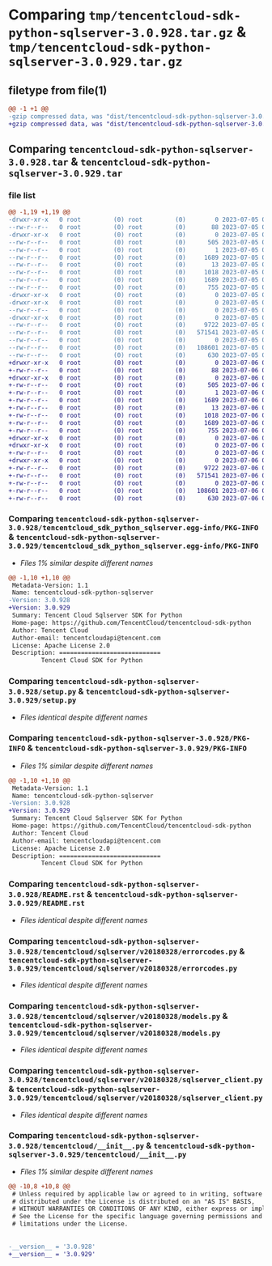 # Comparing `tmp/tencentcloud-sdk-python-sqlserver-3.0.928.tar.gz` & `tmp/tencentcloud-sdk-python-sqlserver-3.0.929.tar.gz`

## filetype from file(1)

```diff
@@ -1 +1 @@
-gzip compressed data, was "dist/tencentcloud-sdk-python-sqlserver-3.0.928.tar", last modified: Wed Jul  5 00:32:40 2023, max compression
+gzip compressed data, was "dist/tencentcloud-sdk-python-sqlserver-3.0.929.tar", last modified: Thu Jul  6 00:33:28 2023, max compression
```

## Comparing `tencentcloud-sdk-python-sqlserver-3.0.928.tar` & `tencentcloud-sdk-python-sqlserver-3.0.929.tar`

### file list

```diff
@@ -1,19 +1,19 @@
-drwxr-xr-x   0 root         (0) root         (0)        0 2023-07-05 00:32:40.000000 tencentcloud-sdk-python-sqlserver-3.0.928/
--rw-r--r--   0 root         (0) root         (0)       88 2023-07-05 00:32:40.000000 tencentcloud-sdk-python-sqlserver-3.0.928/setup.cfg
-drwxr-xr-x   0 root         (0) root         (0)        0 2023-07-05 00:32:40.000000 tencentcloud-sdk-python-sqlserver-3.0.928/tencentcloud_sdk_python_sqlserver.egg-info/
--rw-r--r--   0 root         (0) root         (0)      505 2023-07-05 00:32:40.000000 tencentcloud-sdk-python-sqlserver-3.0.928/tencentcloud_sdk_python_sqlserver.egg-info/SOURCES.txt
--rw-r--r--   0 root         (0) root         (0)        1 2023-07-05 00:32:40.000000 tencentcloud-sdk-python-sqlserver-3.0.928/tencentcloud_sdk_python_sqlserver.egg-info/dependency_links.txt
--rw-r--r--   0 root         (0) root         (0)     1689 2023-07-05 00:32:40.000000 tencentcloud-sdk-python-sqlserver-3.0.928/tencentcloud_sdk_python_sqlserver.egg-info/PKG-INFO
--rw-r--r--   0 root         (0) root         (0)       13 2023-07-05 00:32:40.000000 tencentcloud-sdk-python-sqlserver-3.0.928/tencentcloud_sdk_python_sqlserver.egg-info/top_level.txt
--rw-r--r--   0 root         (0) root         (0)     1018 2023-07-05 00:32:40.000000 tencentcloud-sdk-python-sqlserver-3.0.928/setup.py
--rw-r--r--   0 root         (0) root         (0)     1689 2023-07-05 00:32:40.000000 tencentcloud-sdk-python-sqlserver-3.0.928/PKG-INFO
--rw-r--r--   0 root         (0) root         (0)      755 2023-07-05 00:32:40.000000 tencentcloud-sdk-python-sqlserver-3.0.928/README.rst
-drwxr-xr-x   0 root         (0) root         (0)        0 2023-07-05 00:32:40.000000 tencentcloud-sdk-python-sqlserver-3.0.928/tencentcloud/
-drwxr-xr-x   0 root         (0) root         (0)        0 2023-07-05 00:32:40.000000 tencentcloud-sdk-python-sqlserver-3.0.928/tencentcloud/sqlserver/
--rw-r--r--   0 root         (0) root         (0)        0 2023-07-05 00:32:40.000000 tencentcloud-sdk-python-sqlserver-3.0.928/tencentcloud/sqlserver/__init__.py
-drwxr-xr-x   0 root         (0) root         (0)        0 2023-07-05 00:32:40.000000 tencentcloud-sdk-python-sqlserver-3.0.928/tencentcloud/sqlserver/v20180328/
--rw-r--r--   0 root         (0) root         (0)     9722 2023-07-05 00:32:40.000000 tencentcloud-sdk-python-sqlserver-3.0.928/tencentcloud/sqlserver/v20180328/errorcodes.py
--rw-r--r--   0 root         (0) root         (0)   571541 2023-07-05 00:32:40.000000 tencentcloud-sdk-python-sqlserver-3.0.928/tencentcloud/sqlserver/v20180328/models.py
--rw-r--r--   0 root         (0) root         (0)        0 2023-07-05 00:32:40.000000 tencentcloud-sdk-python-sqlserver-3.0.928/tencentcloud/sqlserver/v20180328/__init__.py
--rw-r--r--   0 root         (0) root         (0)   108601 2023-07-05 00:32:40.000000 tencentcloud-sdk-python-sqlserver-3.0.928/tencentcloud/sqlserver/v20180328/sqlserver_client.py
--rw-r--r--   0 root         (0) root         (0)      630 2023-07-05 00:32:40.000000 tencentcloud-sdk-python-sqlserver-3.0.928/tencentcloud/__init__.py
+drwxr-xr-x   0 root         (0) root         (0)        0 2023-07-06 00:33:28.000000 tencentcloud-sdk-python-sqlserver-3.0.929/
+-rw-r--r--   0 root         (0) root         (0)       88 2023-07-06 00:33:28.000000 tencentcloud-sdk-python-sqlserver-3.0.929/setup.cfg
+drwxr-xr-x   0 root         (0) root         (0)        0 2023-07-06 00:33:28.000000 tencentcloud-sdk-python-sqlserver-3.0.929/tencentcloud_sdk_python_sqlserver.egg-info/
+-rw-r--r--   0 root         (0) root         (0)      505 2023-07-06 00:33:28.000000 tencentcloud-sdk-python-sqlserver-3.0.929/tencentcloud_sdk_python_sqlserver.egg-info/SOURCES.txt
+-rw-r--r--   0 root         (0) root         (0)        1 2023-07-06 00:33:28.000000 tencentcloud-sdk-python-sqlserver-3.0.929/tencentcloud_sdk_python_sqlserver.egg-info/dependency_links.txt
+-rw-r--r--   0 root         (0) root         (0)     1689 2023-07-06 00:33:28.000000 tencentcloud-sdk-python-sqlserver-3.0.929/tencentcloud_sdk_python_sqlserver.egg-info/PKG-INFO
+-rw-r--r--   0 root         (0) root         (0)       13 2023-07-06 00:33:28.000000 tencentcloud-sdk-python-sqlserver-3.0.929/tencentcloud_sdk_python_sqlserver.egg-info/top_level.txt
+-rw-r--r--   0 root         (0) root         (0)     1018 2023-07-06 00:33:28.000000 tencentcloud-sdk-python-sqlserver-3.0.929/setup.py
+-rw-r--r--   0 root         (0) root         (0)     1689 2023-07-06 00:33:28.000000 tencentcloud-sdk-python-sqlserver-3.0.929/PKG-INFO
+-rw-r--r--   0 root         (0) root         (0)      755 2023-07-06 00:33:28.000000 tencentcloud-sdk-python-sqlserver-3.0.929/README.rst
+drwxr-xr-x   0 root         (0) root         (0)        0 2023-07-06 00:33:28.000000 tencentcloud-sdk-python-sqlserver-3.0.929/tencentcloud/
+drwxr-xr-x   0 root         (0) root         (0)        0 2023-07-06 00:33:28.000000 tencentcloud-sdk-python-sqlserver-3.0.929/tencentcloud/sqlserver/
+-rw-r--r--   0 root         (0) root         (0)        0 2023-07-06 00:33:28.000000 tencentcloud-sdk-python-sqlserver-3.0.929/tencentcloud/sqlserver/__init__.py
+drwxr-xr-x   0 root         (0) root         (0)        0 2023-07-06 00:33:28.000000 tencentcloud-sdk-python-sqlserver-3.0.929/tencentcloud/sqlserver/v20180328/
+-rw-r--r--   0 root         (0) root         (0)     9722 2023-07-06 00:33:28.000000 tencentcloud-sdk-python-sqlserver-3.0.929/tencentcloud/sqlserver/v20180328/errorcodes.py
+-rw-r--r--   0 root         (0) root         (0)   571541 2023-07-06 00:33:28.000000 tencentcloud-sdk-python-sqlserver-3.0.929/tencentcloud/sqlserver/v20180328/models.py
+-rw-r--r--   0 root         (0) root         (0)        0 2023-07-06 00:33:28.000000 tencentcloud-sdk-python-sqlserver-3.0.929/tencentcloud/sqlserver/v20180328/__init__.py
+-rw-r--r--   0 root         (0) root         (0)   108601 2023-07-06 00:33:28.000000 tencentcloud-sdk-python-sqlserver-3.0.929/tencentcloud/sqlserver/v20180328/sqlserver_client.py
+-rw-r--r--   0 root         (0) root         (0)      630 2023-07-06 00:33:28.000000 tencentcloud-sdk-python-sqlserver-3.0.929/tencentcloud/__init__.py
```

### Comparing `tencentcloud-sdk-python-sqlserver-3.0.928/tencentcloud_sdk_python_sqlserver.egg-info/PKG-INFO` & `tencentcloud-sdk-python-sqlserver-3.0.929/tencentcloud_sdk_python_sqlserver.egg-info/PKG-INFO`

 * *Files 1% similar despite different names*

```diff
@@ -1,10 +1,10 @@
 Metadata-Version: 1.1
 Name: tencentcloud-sdk-python-sqlserver
-Version: 3.0.928
+Version: 3.0.929
 Summary: Tencent Cloud Sqlserver SDK for Python
 Home-page: https://github.com/TencentCloud/tencentcloud-sdk-python
 Author: Tencent Cloud
 Author-email: tencentcloudapi@tencent.com
 License: Apache License 2.0
 Description: ============================
         Tencent Cloud SDK for Python
```

### Comparing `tencentcloud-sdk-python-sqlserver-3.0.928/setup.py` & `tencentcloud-sdk-python-sqlserver-3.0.929/setup.py`

 * *Files identical despite different names*

### Comparing `tencentcloud-sdk-python-sqlserver-3.0.928/PKG-INFO` & `tencentcloud-sdk-python-sqlserver-3.0.929/PKG-INFO`

 * *Files 1% similar despite different names*

```diff
@@ -1,10 +1,10 @@
 Metadata-Version: 1.1
 Name: tencentcloud-sdk-python-sqlserver
-Version: 3.0.928
+Version: 3.0.929
 Summary: Tencent Cloud Sqlserver SDK for Python
 Home-page: https://github.com/TencentCloud/tencentcloud-sdk-python
 Author: Tencent Cloud
 Author-email: tencentcloudapi@tencent.com
 License: Apache License 2.0
 Description: ============================
         Tencent Cloud SDK for Python
```

### Comparing `tencentcloud-sdk-python-sqlserver-3.0.928/README.rst` & `tencentcloud-sdk-python-sqlserver-3.0.929/README.rst`

 * *Files identical despite different names*

### Comparing `tencentcloud-sdk-python-sqlserver-3.0.928/tencentcloud/sqlserver/v20180328/errorcodes.py` & `tencentcloud-sdk-python-sqlserver-3.0.929/tencentcloud/sqlserver/v20180328/errorcodes.py`

 * *Files identical despite different names*

### Comparing `tencentcloud-sdk-python-sqlserver-3.0.928/tencentcloud/sqlserver/v20180328/models.py` & `tencentcloud-sdk-python-sqlserver-3.0.929/tencentcloud/sqlserver/v20180328/models.py`

 * *Files identical despite different names*

### Comparing `tencentcloud-sdk-python-sqlserver-3.0.928/tencentcloud/sqlserver/v20180328/sqlserver_client.py` & `tencentcloud-sdk-python-sqlserver-3.0.929/tencentcloud/sqlserver/v20180328/sqlserver_client.py`

 * *Files identical despite different names*

### Comparing `tencentcloud-sdk-python-sqlserver-3.0.928/tencentcloud/__init__.py` & `tencentcloud-sdk-python-sqlserver-3.0.929/tencentcloud/__init__.py`

 * *Files 1% similar despite different names*

```diff
@@ -10,8 +10,8 @@
 # Unless required by applicable law or agreed to in writing, software
 # distributed under the License is distributed on an "AS IS" BASIS,
 # WITHOUT WARRANTIES OR CONDITIONS OF ANY KIND, either express or implied.
 # See the License for the specific language governing permissions and
 # limitations under the License.
 
 
-__version__ = '3.0.928'
+__version__ = '3.0.929'
```

